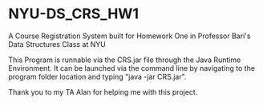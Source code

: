 # NYU-DS_CRS_HW1
A Course Registration System built for Homework One in Professor Bari's Data Structures Class at NYU

This Program is runnable via the CRS.jar file through the Java Runtime Environment.
It can be launched via the command line by navigating to the program folder location and typing "java -jar CRS.jar".

Thank you to my TA Alan for helping me with this project.
